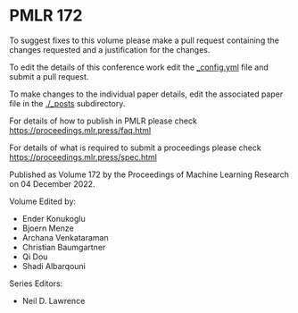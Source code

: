 # PMLR 172

To suggest fixes to this volume please make a pull request containing the changes requested and a justification for the changes.

To edit the details of this conference work edit the [_config.yml](./_config.yml) file and submit a pull request.

To make changes to the individual paper details, edit the associated paper file in the [./_posts](./_posts) subdirectory.

For details of how to publish in PMLR please check https://proceedings.mlr.press/faq.html

For details of what is required to submit a proceedings please check https://proceedings.mlr.press/spec.html



Published as Volume 172 by the Proceedings of Machine Learning Research on 04 December 2022.

Volume Edited by:
  * Ender Konukoglu
  * Bjoern Menze
  * Archana Venkataraman
  * Christian Baumgartner
  * Qi Dou
  * Shadi Albarqouni

Series Editors:
  * Neil D. Lawrence

